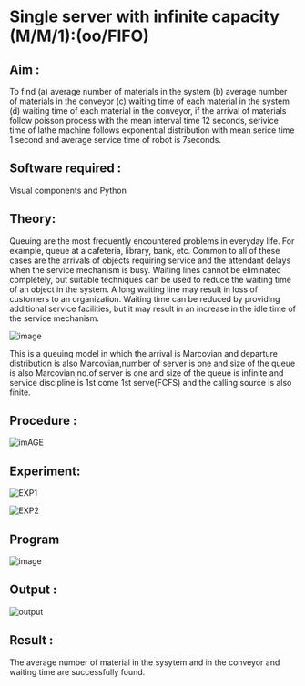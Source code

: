 # Single server with infinite capacity (M/M/1):(oo/FIFO)
## Aim :
To find (a) average number of materials in the system (b) average number of materials in the conveyor (c) waiting time of each material in the system (d) waiting time of each material in the conveyor, if the arrival  of materials follow poisson process with the mean interval time 12 seconds, serivice time of lathe machine follows exponential distribution with mean serice time 1 second and average service time of robot is 7seconds.

## Software required :
Visual components and Python

## Theory:
Queuing are the most frequently encountered problems in everyday life. For example, queue at a cafeteria, library, bank, etc. Common to all of these cases are the arrivals of objects requiring service and the attendant delays when the service mechanism is busy. Waiting lines cannot be eliminated completely, but suitable techniques can be used to reduce the waiting time of an object in the system. A long waiting line may result in loss of customers to an organization. Waiting time can be reduced by providing additional service facilities, but it may result in an increase in the idle time of the service mechanism.

![image](1.png)

This is a queuing model in which the arrival is Marcovian and departure distribution is also Marcovian,number of server is one and size of the queue is also Marcovian,no.of server is one and size of the queue is infinite and service discipline is 1st come 1st serve(FCFS) and the calling source is also finite.

## Procedure :

![imAGE](2.png)



## Experiment:

![EXP1](https://github.com/Confusion7/Single-server-infinite-capacity---Markov-Model/assets/141727149/b0ec2c06-497a-4e85-8e1a-97087700fa31)

 ![EXP2](https://github.com/Confusion7/Single-server-infinite-capacity---Markov-Model/assets/141727149/864789bc-7cdf-45d6-abc8-fb55bea6103a)

## Program
![image](https://github.com/ramjan1729/Single-server-infinite-capacity---Markov-Model/assets/103921593/5f1fd58d-5929-4c51-89ea-4cef009e5bad)

## Output :

![output](https://github.com/Confusion7/Single-server-infinite-capacity---Markov-Model/assets/141727149/4946ca61-6115-4717-968a-f56338083ad1)


## Result :

The average number of material in the sysytem and in the conveyor and waiting time are successfully found.


